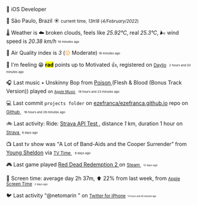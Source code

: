 
<p><span id="job"><p><span class="darkmode-ignore">💼</span> iOS Developer </p></span></p>
<p><span class="darkmode-ignore">📍&nbsp;</span><span id="location"><span class="new-box">São Paulo, Brazil <span class="darkmode-ignore">☀️  <small class="text-muted"> current time, <var>13h</var><var>18</var> (<var>4/February/2022</var>)</small></span></span></span></p>
<p><span class="darkmode-ignore">🌡&nbsp;</span><span id="weather"><span class="new-box">Weather is <span class="darkmode-ignore">☁️</span> broken clouds, feels like <var>25.92°C</var>, real <var>25.3°C</var>, <span class="darkmode-ignore">🌬</span> wind speed is <var> 20.38 km/h</var> <sub><sup><small class="text-muted">18 minutes ago </small></sup></sub></span></span></p>
<p><span class="darkmode-ignore">💨&nbsp;</span><span id="airquality"><span class="new-box">Air Quality index is <var>3</var> (<span class="darkmode-ignore" style="color: transparent; text-shadow: 0 0 0#ff7e00"><span class="darkmode-ignore">😐</span></span> Moderate) <sub><sup><small class="text-muted">18 minutes ago </small></sup></sub></span></span></p>
<p><span class="darkmode-ignore">🧠&nbsp;</span><span id="mood"><span class="new-box">I'm feeling <span class="darkmode-ignore">😁</span> <mark><strong>rad</strong></mark> points up to Motivated <span class="darkmode-ignore">👍</span>, registered on <a class="darkmode-ignore" href="https://daylio.net/"><small class="darkmode-ignore">Daylio</small></a>&nbsp; <sub><sup><small class="text-muted">2 hours and 20 minutes  ago </small></sup></sub> </span></span></p>
<p><span class="darkmode-ignore">🎧&nbsp;</span><span id="lastfm"><span class="new-box">Last music ٭ Unskinny Bop from <a class="darkmode-ignore" href="https://www.last.fm/music/Poison/_/Unskinny+Bop"> Poison </a> (Flesh &amp; Blood (Bonus Track Version)) played <small>on <a class="darkmode-ignore" href="https://music.apple.com/profile/ezequielapp"><small class="darkmode-ignore">Apple Music</small></a></small>&nbsp; <sub><sup><small class="text-muted">18 hours and 23 minutes  ago </small></sup></sub></span></span></p>
<p><span class="darkmode-ignore">💻&nbsp;</span><span id="github"><span class="new-box">Last commit <code>projects folder</code> on <a class="darkmode-ignore" href="https://github.com/ezefranca/ezefranca.github.io/commit/9e1189374d93bbf3ae84bbaa99f559dc0b6bff83"> ezefranca/ezefranca.github.io</a> repo on <a class="darkmode-ignore" href="https://github.com/ezefranca/ezefranca.github.io/commit/9e1189374d93bbf3ae84bbaa99f559dc0b6bff83"> <small class="darkmode-ignore">Github</small> </a>&nbsp; <sub><sup><small class="text-muted">16 hours and 28 minutes  ago </small></sup></sub></span></span></p>
<p><span class="darkmode-ignore">🚲&nbsp;</span><span id="strava"><span class="new-box">Last activity: Ride: <a class="darkmode-ignore" href="https://bit.ly/3r9rzup"> Strava API Test </a>, distance <var>1</var> km, duration 1 hour on <a class="darkmode-ignore" href="https://bit.ly/3r9rzup"> <small class="darkmode-ignore">Strava&nbsp;</small></a> <sub><sup><small class="text-muted">6 days ago </small></sup></sub></span></span></p>
<p><span class="darkmode-ignore">📺&nbsp;</span><span id="tv"><span class="new-box">Last tv show was <q class="markquote">A Lot of Band-Aids and the Cooper Surrender</q> from <a class="darkmode-ignore" href="https://www.tvtime.com/en/show/328724/episode/8929346 ">Young Sheldon</a> via <a class="darkmode-ignore" href="https://www.tvtime.com/en/show/328724/episode/8929346 "><small class="darkmode-ignore">TV Time </small></a>&nbsp; <sub><sup><small class="text-muted">8 days ago </small></sup></sub></span></span></p>
<p><span class="darkmode-ignore">🎮&nbsp;</span><span id="steam"><span class="new-box">Last game played <a class="darkmode-ignore" href="https://store.steampowered.com/app/1316286541 "> Red Dead Redemption 2 </a> on <a class="darkmode-ignore" href="https://steamcommunity.com/id/ezequielapp/ "><small class="darkmode-ignore">Steam </small></a><small class="darkmode-ignore">&nbsp;  <sub><sup><small class="text-muted">12 days ago </small></sup></sub></small></span></span></p>
<p><span class="darkmode-ignore">📱&nbsp;</span><span id="screentime"><span class="new-box">Screen time: average day 2h 37m, ⬆ 22% from last week, from <a href="https://twitter.com/ezefranca/status/1488891719399710722"><small class="darkmode-ignore">Apple Screen Time</small></a><small>&nbsp; <sub><sup><small class="text-muted">2 days ago </small></sup></sub></small></span></span></p>
<p><span class="darkmode-ignore">🐦&nbsp;</span><span id="twitter"><span class="new-box">Last activity <q class="markquote">@netomarin </q> on <a class="darkmode-ignore" href="https://twitter.com/ezefranca/status/1489412938247065601"> <small class="darkmode-ignore">Twitter for iPhone<small></small></small></a><small class="darkmode-ignore"><small>&nbsp;   <sub><sup><small class="text-muted">14 hours and 40 minutes  ago </small></sup></sub></small></small></span></span></p>
